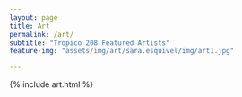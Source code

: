 ```yaml
---
layout: page
title: Art
permalink: /art/
subtitle: "Tropico 208 Featured Artists"
feature-img: "assets/img/art/sara.esquivel/img/art1.jpg"

---
```


{% include art.html %}
